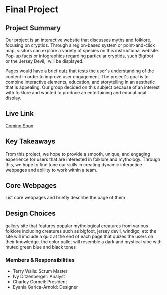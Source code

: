 # Final Project

## Project Summary

Our project is an interactive website that discusses myths and folklore, focusing on cryptids. Through a region-based system or point-and-click map, visitors can explore a variety of species on this instructional website. Pop-up facts or infographics regarding particular cryptids, such Bigfoot or the Jersey Devil,  will be displayed.

Pages would have a brief quiz that tests the user's understanding of the content in order to improve user engagement. The project's goal is to combine interactive elements, education, and storytelling in an aesthetic that is appealing. Our group decided on this subject because of an interest with folklore and wanted to produce an entertaining and educational display.

## Live Link

[Coming Soon](https://url.com)

## Key Takeaways
From this project, we hope to provide a smooth, unique, and engaging experience for users that are interested in folklore and mythology. Through this, we hope to fine tune our skills in creating dynamic interactice webpages and ablility to work within a team.


## Core Webpages

List core webpages and briefly describe the page of them

## Design Choices

gallery site that features popular mythological creatures from various folklore including creatures such as bigfoot, jersey devil, windigo, etc the site will imclude a quiz at the end of each page that quizes the users on their knowledge. the color pallet will resemble a dark and mystical vibe with muted green blue and black tones

### Members & Responsibilities

- Terry Walls: Scrum Master
- Ivy Ditzenberger: Analyst
- Charley Corneil: President
- Eyanla Garica-Arnold: Designer
